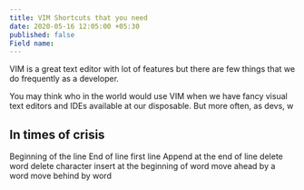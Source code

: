 ```yaml
---
title: VIM Shortcuts that you need
date: 2020-05-16 12:05:00 +05:30
published: false
Field name: 
---
```


VIM is a great text editor with lot of features but there are few things that we do frequently as a developer.

You may think who in the world would use VIM when we have fancy visual text editors and IDEs available at our disposable. But more often, as devs, w

## In times of crisis


Beginning of the line
End of line
first line
Append at the end of line
delete word
delete character
insert at the beginning of word
move ahead by a word
move behind by word